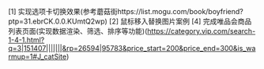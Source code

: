 [1] 实现选项卡切换效果(参考蘑菇街https://list.mogu.com/book/boyfriend?ptp=31.ebrCK.0.0.KUmtQ2wp)
[2] 鼠标移入替换图片案例
[4] 完成唯品会商品列表页面(实现数据渲染、筛选、排序等功能)(https://category.vip.com/search-1-4-1.html?q=3|151407|||||||&rp=26594|95783&price_start=200&price_end=300&is_warmup=1#J_catSite)